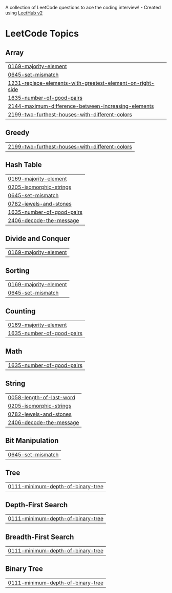 A collection of LeetCode questions to ace the coding interview! - Created using [LeetHub v2](https://github.com/arunbhardwaj/LeetHub-2.0)
<!---LeetCode Topics Start-->
# LeetCode Topics
## Array
|  |
| ------- |
| [0169-majority-element](https://github.com/HARIMSSJ/LeetCode/tree/master/0169-majority-element) |
| [0645-set-mismatch](https://github.com/HARIMSSJ/LeetCode/tree/master/0645-set-mismatch) |
| [1231-replace-elements-with-greatest-element-on-right-side](https://github.com/HARIMSSJ/LeetCode/tree/master/1231-replace-elements-with-greatest-element-on-right-side) |
| [1635-number-of-good-pairs](https://github.com/HARIMSSJ/LeetCode/tree/master/1635-number-of-good-pairs) |
| [2144-maximum-difference-between-increasing-elements](https://github.com/HARIMSSJ/LeetCode/tree/master/2144-maximum-difference-between-increasing-elements) |
| [2199-two-furthest-houses-with-different-colors](https://github.com/HARIMSSJ/LeetCode/tree/master/2199-two-furthest-houses-with-different-colors) |
## Greedy
|  |
| ------- |
| [2199-two-furthest-houses-with-different-colors](https://github.com/HARIMSSJ/LeetCode/tree/master/2199-two-furthest-houses-with-different-colors) |
## Hash Table
|  |
| ------- |
| [0169-majority-element](https://github.com/HARIMSSJ/LeetCode/tree/master/0169-majority-element) |
| [0205-isomorphic-strings](https://github.com/HARIMSSJ/LeetCode/tree/master/0205-isomorphic-strings) |
| [0645-set-mismatch](https://github.com/HARIMSSJ/LeetCode/tree/master/0645-set-mismatch) |
| [0782-jewels-and-stones](https://github.com/HARIMSSJ/LeetCode/tree/master/0782-jewels-and-stones) |
| [1635-number-of-good-pairs](https://github.com/HARIMSSJ/LeetCode/tree/master/1635-number-of-good-pairs) |
| [2406-decode-the-message](https://github.com/HARIMSSJ/LeetCode/tree/master/2406-decode-the-message) |
## Divide and Conquer
|  |
| ------- |
| [0169-majority-element](https://github.com/HARIMSSJ/LeetCode/tree/master/0169-majority-element) |
## Sorting
|  |
| ------- |
| [0169-majority-element](https://github.com/HARIMSSJ/LeetCode/tree/master/0169-majority-element) |
| [0645-set-mismatch](https://github.com/HARIMSSJ/LeetCode/tree/master/0645-set-mismatch) |
## Counting
|  |
| ------- |
| [0169-majority-element](https://github.com/HARIMSSJ/LeetCode/tree/master/0169-majority-element) |
| [1635-number-of-good-pairs](https://github.com/HARIMSSJ/LeetCode/tree/master/1635-number-of-good-pairs) |
## Math
|  |
| ------- |
| [1635-number-of-good-pairs](https://github.com/HARIMSSJ/LeetCode/tree/master/1635-number-of-good-pairs) |
## String
|  |
| ------- |
| [0058-length-of-last-word](https://github.com/HARIMSSJ/LeetCode/tree/master/0058-length-of-last-word) |
| [0205-isomorphic-strings](https://github.com/HARIMSSJ/LeetCode/tree/master/0205-isomorphic-strings) |
| [0782-jewels-and-stones](https://github.com/HARIMSSJ/LeetCode/tree/master/0782-jewels-and-stones) |
| [2406-decode-the-message](https://github.com/HARIMSSJ/LeetCode/tree/master/2406-decode-the-message) |
## Bit Manipulation
|  |
| ------- |
| [0645-set-mismatch](https://github.com/HARIMSSJ/LeetCode/tree/master/0645-set-mismatch) |
## Tree
|  |
| ------- |
| [0111-minimum-depth-of-binary-tree](https://github.com/HARIMSSJ/LeetCode/tree/master/0111-minimum-depth-of-binary-tree) |
## Depth-First Search
|  |
| ------- |
| [0111-minimum-depth-of-binary-tree](https://github.com/HARIMSSJ/LeetCode/tree/master/0111-minimum-depth-of-binary-tree) |
## Breadth-First Search
|  |
| ------- |
| [0111-minimum-depth-of-binary-tree](https://github.com/HARIMSSJ/LeetCode/tree/master/0111-minimum-depth-of-binary-tree) |
## Binary Tree
|  |
| ------- |
| [0111-minimum-depth-of-binary-tree](https://github.com/HARIMSSJ/LeetCode/tree/master/0111-minimum-depth-of-binary-tree) |
<!---LeetCode Topics End-->